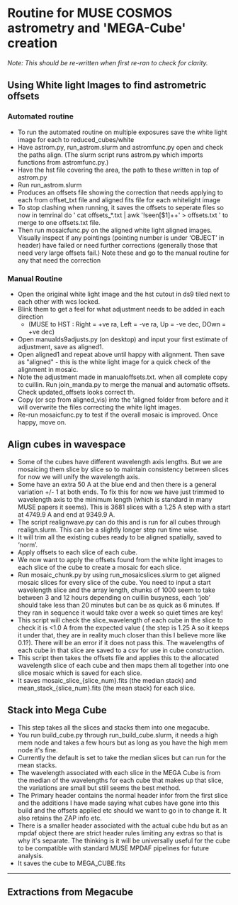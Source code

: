 # Routine for MUSE COSMOS astrometry and 'MEGA-Cube' creation

_Note: This should be re-written when first re-ran to check for clarity._

## Using White light Images to find astrometric offsets
### Automated routine
* To run the automated routine on multiple exposures save the white light image for each to reduced_cubes/white
* Have astrom.py, run_astrom.slurm and astromfunc.py open and check the paths align. (The slurm script runs astrom.py which imports functions from astromfunc.py.)
* Have the hst file covering the area, the path to these written in top of astrom.py
* Run run_astrom.slurm
* Produces an offsets file showing the correction that needs applying to each from offset_txt file and aligned fits file for each whitelight image
* To stop clashing when running, it saves the offsets to seperate files so now in temrinal do ' cat offsets_*.txt | awk '!seen[$1]++' > offsets.txt ' to merge to one offsets.txt file.
* Then run mosaicfunc.py on the aligned white light aligned images. Visually inspect if any pointings (pointing number is under ‘OBJECT’ in header) have failed or need further corrections (generally those that need very large offsets fail.) Note these and go to the manual routine for any that need the correction
### Manual Routine 
* Open the original white light image and the hst cutout in ds9 tiled next to each other with wcs locked.
* Blink them to get a feel for what adjustment needs to be added in each direction 
  * (MUSE to HST : Right = +ve ra, Left = -ve ra, Up = -ve dec, DOwn = +ve dec)
* Open manualds9adjusts.py (on desktop) and input your first estimate of adjustment, save as aligned1.
* Open aligned1 and repeat above until happy with alignment. Then save as "aligned" - this is the white light image for a quick check of the alignment in mosaic.
* Note the adjustment made in manualoffsets.txt. when all complete copy to cuillin. Run join_manda.py to merge the manual and automatic offsets. Check updated_offsets looks correct th.
* Copy (or scp from aligned_vis) into the ‘aligned folder from before and it will overwrite the files correcting the white light images.
* Re-run mosaicfunc.py to test if the overall mosaic is improved. Once happy, move on.
## Align cubes in wavespace
* Some of the cubes have different wavelength axis lengths. But we are mosaicing them slice by slice so to maintain consistency between slices for now we will unify the wavelength axis.
* Some have an extra 50 A at the blue end and then there is a general variation +/- 1 at both ends. To fix this for now we have just trimmed to wavelength axis to the minimum length (which is standard in many MUSE papers it seems). This is 3681 slices with a 1.25 A step with a start at 4749.9 A and end at 9349.9 A.
* The script realignwave.py can do this and is run for all cubes through realign.slurm. This can be a slightly longer step run time wise.
* It will trim all the existing cubes ready to be aligned spatially, saved to ‘norm’.
* Apply offsets to each slice of each cube. 
* We now want to apply the offsets found from the white light images to each slice of the cube to create a mosaic for each slice. 
* Run mosaic_chunk.py by using run_mosaicslices.slurm to get aligned mosaic slices for every slice of the cube. You need to input a start wavelength slice and the array length, chunks of 1000 seem to take between 3 and 12 hours depending on cuillin busyness, each ‘job’ should take less than 20 minutes but can be as quick as 6 minutes. If they ran in sequence it would take over a week so quiet times are key!
* This script will check the slice_wavelength of each cube in the slice to check it is <1.0 A from the expected value ( the step is 1.25 A so it keeps it under that, they are in reality much closer than this I believe more like 0.1?). There will be an error if it does not pass this. The wavelengths of each cube in that slice are saved to a csv for use in cube construction. 
* This script then takes the offsets file and applies this to the allocated wavelength slice of each cube and then maps them all together into one slice mosaic which is saved for each slice.
* It saves mosaic_slice_{slice_num}.fits (the median stack) and mean_stack_{slice_num}.fits (the mean stack) for each slice.

## Stack into Mega Cube 
* This step takes all the slices and stacks them into one megacube.
* You run build_cube.py through run_build_cube.slurm, it needs a high mem node and takes a few hours but as long as you have the high mem node it's fine. 
* Currently the default is set to take the median slices but can run for the mean stacks.
* The wavelength associated with each slice in the MEGA Cube is from the median of the wavelengths for each cube that makes up that slice, the variations are small but still seems the best method. 
* The Primary header contains the normal header infor from the first slice and the additions I have made saying what cubes have gone into this build and the offsets applied etc should we want to go in to change it. It also retains the ZAP info etc.
* There is a smaller header associated with the actual cube hdu but as an mpdaf object there are strict header rules limiting any extras so that is why it's separate. The thinking is it will be universally useful for the cube to be compatible with standard MUSE MPDAF pipelines for future analysis. 
* It saves the cube to MEGA_CUBE.fits
------------
## Extractions from Megacube
